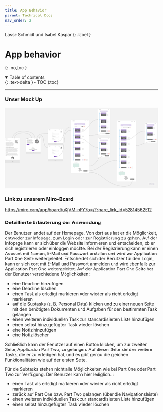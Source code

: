 ```yaml
---
title: App Behavior
parent: Technical Docs
nav_order: 2
---
```


Lasse Schmidt und Isabel Kaspar
{: .label }

# App behavior
{: .no_toc }

<details open markdown="block">
  <summary>
    Table of contents
  </summary>
  {: .text-delta }
- TOC
{:toc}
</details>

---

### Unser Mock Up

![Rookie Coders Mock Up](../assets/images/RookieCodersMockUp.png)

### Link zu unserem Miro-Board

https://miro.com/app/board/uXjVM-pFY7o=/?share_link_id=52814562512

### Detaillierte Erläuterung der Anwendung

Der Benutzer landet auf der Homepage. Von dort aus hat er die Möglichkeit, entweder zur Infopage, zum Login oder zur Registrierung zu gehen. Auf der Infopage kann er sich über die Website informieren und entscheiden, ob er sich registrieren oder einloggen möchte. Bei der Registrierung kann er einen Account mit Namen, E-Mail und Passwort erstellen und wird zur Application Part One Seite weitergeleitet. Entscheidet sich der Benutzer für den Login, kann er sich dort mit E-Mail und Passwort anmelden und wird ebenfalls zur Application Part One weitergeleitet. Auf der Application Part One Seite hat der Benutzer verschiedene Möglichkeiten:

-	eine Deadline hinzufügen 
-	eine Deadline löschen
-	einen Task als erledigt markieren oder wieder als nicht erledigt markieren 
-	auf die Subtasks (z. B. Personal Data) klicken und zu einer neuen Seite mit den benötigten Dokumenten und Aufgaben für den bestimmten Task gelangen 
-	einen weiteren individuellen Task zur standardisierten Liste hinzufügen 
-	einen selbst hinzugefügten Task wieder löschen
-	eine Notiz hinzufügen 
-	eine Notiz löschen

Schließlich kann der Benutzer auf einen Button klicken, um zur zweiten Seite, Application Part Two, zu gelangen. Auf dieser Seite sieht er weitere Tasks, die er zu erledigen hat, und es gibt genau die gleichen Funktionalitäten wie auf der ersten Seite.

Für die Subtasks stehen nicht alle Möglichkeiten wie bei Part One oder Part Two zur Verfügung. Der Benutzer kann hier lediglich..:

- einen Task als erledigt markieren oder wieder als nicht erledigt markieren
- zurück auf Part One bzw. Part Two gelangen (über die Navigationsleiste)
- einen weiteren individuellen Task zur standardisierten Liste hinzufügen 
- einen selbst hinzugefügten Task wieder löschen

